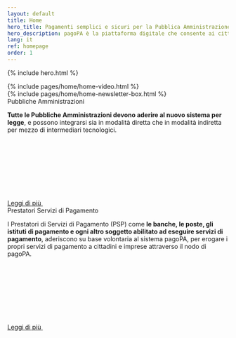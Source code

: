 ```yaml
---
layout: default
title: Home
hero_title: Pagamenti semplici e sicuri per la Pubblica Amministrazione
hero_description: pagoPA è la piattaforma digitale che consente ai cittadini di pagare in modo più naturale, veloce e moderno e che solleva le amministrazioni dai costi e dai ritardi dei metodi di incasso tradizionali.
lang: it
ref: homepage
order: 1
---
```


{% include hero.html %}

<main>
<div  class="container my-5 ">
    <div class="row">
        <div class="col-12">
            {% include pages/home/home-video.html %}
        </div>
    </div>
    <div class="row" id="newsletter">
            <div class="col-12 col-lg-8 offset-lg-2">
                {% include pages/home/home-newsletter-box.html %}
            </div>
        </div>
    </div>
</main>

<div class="col-12">
  <div class="section section-muted">
    <div class="section-content">
      <div class="card-deck">
        <div class="card shadow border-0 mg-md-4">
          <div class="card-header">
            Pubbliche Amministrazioni
          </div>
          <div class="card-body">
            <p class="card-text"><b>Tutte le Pubbliche Amministrazioni devono aderire al nuovo sistema per legge</b>, e possono integrarsi sia in modalità diretta che in modalità indiretta per mezzo di intermediari tecnologici.</p>
            <a class="read-more" href="{{ site.url }}/it/pubbliche-amministrazioni">
              <span class="text">Leggi di più</span>
              <svg class="icon">
                <use xlink:href="{{ site.baseurl }}/assets/bootstrap-italia/dist/svg/sprite.svg#it-arrow-right"></use>
              </svg>
            </a>
          </div>
        </div>
        <div class="card shadow border-0 mg-md-4">
          <div class="card-header">
            Prestatori Servizi di Pagamento
          </div>
          <div class="card-body">
            <p class="card-text">I Prestatori di Servizi di Pagamento (PSP) come <b>le banche, le poste, gli istituti di pagamento e ogni altro soggetto abilitato ad eseguire servizi di pagamento</b>, aderiscono su base volontaria al sistema pagoPA, per erogare i propri servizi di pagamento a cittadini e imprese attraverso il nodo di pagoPA.</p>
            <a class="read-more" href="{{ site.url }}/it/prestatori-servizi-di-pagamento">
              <span class="text">Leggi di più</span>
              <svg class="icon">
                <use xlink:href="{{ site.baseurl }}/assets/bootstrap-italia/dist/svg/sprite.svg#it-arrow-right"></use>
              </svg>
            </a>
          </div>
        </div>
      </div>
      <!-- contenuto di esempio END -->
    </div>

  </div>
</div>

